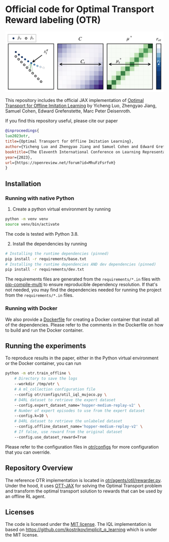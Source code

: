# Official code for Optimal Transport Reward labeling (OTR)

![image](./images/overview.png)

This repository includes the official JAX implementation of [Optimal Transport for Offline Imitation Learning](https://openreview.net/forum?id=MhuFzFsrfvH) 
by Yicheng Luo, Zhengyao Jiang, Samuel Cohen, Edward Grefenstette, Marc Peter Deisenroth.

If you find this repository useful, please cite our paper
```bibtex
@inproceedings{
luo2023otr,
title={Optimal Transport for Offline Imitation Learning},
author={Yicheng Luo and Zhengyao Jiang and Samuel Cohen and Edward Grefenstette and Marc Peter Deisenroth},
booktitle={The Eleventh International Conference on Learning Representations },
year={2023},
url={https://openreview.net/forum?id=MhuFzFsrfvH}
}
```


## Installation
### Running with native Python
1. Create a python virtual environment by running
```bash
python -m venv venv
source venv/bin/activate
```
The code is tested with Python 3.8.

2. Install the dependencies by running
```bash
# Installing the runtime dependencies (pinned)
pip install -r requirements/base.txt
# Installing the runtime dependencies AND dev dependencies (pinned)
pip install -r requirements/dev.txt
```
The requirements files are generated from the `requirements/*.in` files with
[pip-compile-multi](https://github.com/peterdemin/pip-compile-multi) to ensure
reproducible dependency resolution. If that's not needed, you may find the 
dependencies needed for running the project from the `requirements/*.in` files.

### Running with Docker
We also provide a [Dockerfile](./Dockerfile) for creating a Docker container that install
all of the dependencies. Please refer to the comments in the Dockerfile on how to
build and run the Docker container.

## Running the experiments
To reproduce results in the paper, either in the Python virtual environment or the
Docker container, you can run
```sh
python -m otr.train_offline \
    # Directory to save the logs
    --workdir /tmp/otr \
    # A ml_collection configuration file
    --config otr/configs/otil_iql_mujoco.py \
    # D4RL dataset to retrieve the expert dataset
    --config.expert_dataset_name='hopper-medium-replay-v2' \
    # Number of expert episodes to use from the expert dataset
    --config.k=10 \
    # D4RL dataset to retrieve the unlabeled dataset
    --config.offline_dataset_name='hopper-medium-replay-v2' \
    # If false, use reward from the original dataset
    --config.use_dataset_reward=True
```
Please refer to the configuration files in [otr/configs](otr/configs/) for more
configuration that you can override.

## Repository Overview
The reference OTR implementation is located in
[otr/agents/otil/rewarder.py](otr/agents/otil/rewarder.py).
Under the hood, it uses [OTT-JAX](https://github.com/ott-jax/ott) for solving the
Optimal Transport problem and transform the optimal transport solution to rewards
that can be used by an offline RL agent.

## Licenses
The code is licensed under the [MIT license](https://opensource.org/licenses/MIT).
The IQL implementation is based on https://github.com/ikostrikov/implicit_q_learning which
is under the MIT license.
